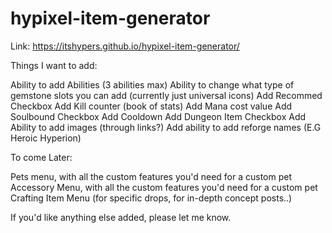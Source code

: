 # hypixel-item-generator

Link:
https://itshypers.github.io/hypixel-item-generator/

Things I want to add:

Ability to add Abilities (3 abilities max)
Ability to change what type of gemstone slots you can add (currently just universal icons)
Add Recommed Checkbox
Add Kill counter (book of stats)
Add Mana cost value
Add Soulbound Checkbox
Add Cooldown
Add Dungeon Item Checkbox
Add Ability to add images (through links?)
Add ability to add reforge names (E.G Heroic Hyperion)

To come Later:

Pets menu, with all the custom features you'd need for a custom pet
Accessory Menu, with all the custom features you'd need for a custom pet
Crafting Item Menu (for specific drops, for in-depth concept posts..)

If you'd like anything else added, please let me know.
